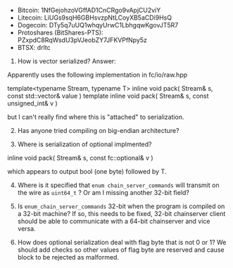 
- Bitcoin: 1NfGejohzoVGffAD1CnCRgo9vApjCU2viY
- Litecoin: LiUGs9sqH6GBHsvzpNtLCoyXB5aCDi9HsQ
- Dogecoin: DTy5q7uUQ1whqyUrwC1LbhgqwKgovJT5R7
- Protoshares (BitShares-PTS): PZxpdC8RqWsdU3pVJeobZY7JFKVPfNpy5z
- BTSX: drltc

1. How is vector serialized?  Answer:

Apparently uses the following implementation in fc/io/raw.hpp

template<typename Stream, typename T> inline void pack( Stream& s, const std::vector<T>& value )
template<typename Stream> inline void pack( Stream& s, const unsigned_int& v )

but I can't really find where this is "attached" to serialization.

2. Has anyone tried compiling on big-endian architecture?

3. Where is serialization of optional<whatever> implmented?

inline void pack( Stream& s, const fc::optional<T>& v )

which appears to output bool (one byte) followed by T.

4. Where is it specified that `enum chain_server_commands` will transmit on the wire as `uint64_t` ?  Or am I missing another 32-bit field?

5. Is `enum_chain_server_commands` 32-bit when the program is compiled on a 32-bit machine?  If so, this needs to be fixed, 32-bit chainserver
client should be able to communicate with a 64-bit chainserver and vice versa.

6. How does optional serialization deal with flag byte that is not 0 or 1?  We should add checks so other values of flag byte are reserved
and cause block to be rejected as malformed.



